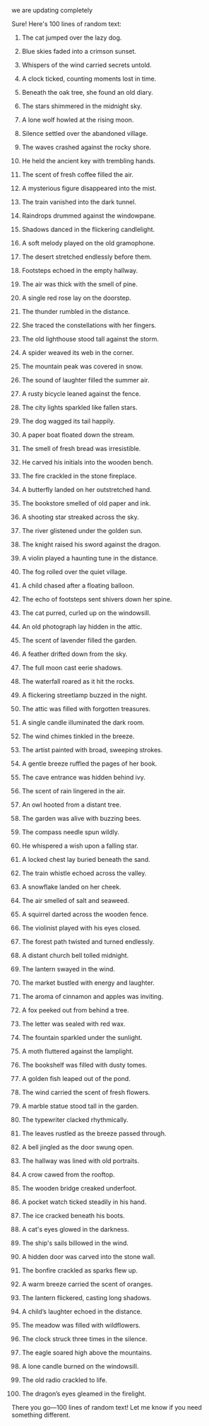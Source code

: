 we are updating completely

Sure! Here's 100 lines of random text:

1. The cat jumped over the lazy dog.


2. Blue skies faded into a crimson sunset.


3. Whispers of the wind carried secrets untold.


4. A clock ticked, counting moments lost in time.


5. Beneath the oak tree, she found an old diary.


6. The stars shimmered in the midnight sky.


7. A lone wolf howled at the rising moon.


8. Silence settled over the abandoned village.


9. The waves crashed against the rocky shore.


10. He held the ancient key with trembling hands.


11. The scent of fresh coffee filled the air.


12. A mysterious figure disappeared into the mist.


13. The train vanished into the dark tunnel.


14. Raindrops drummed against the windowpane.


15. Shadows danced in the flickering candlelight.


16. A soft melody played on the old gramophone.


17. The desert stretched endlessly before them.


18. Footsteps echoed in the empty hallway.


19. The air was thick with the smell of pine.


20. A single red rose lay on the doorstep.


21. The thunder rumbled in the distance.


22. She traced the constellations with her fingers.


23. The old lighthouse stood tall against the storm.


24. A spider weaved its web in the corner.


25. The mountain peak was covered in snow.


26. The sound of laughter filled the summer air.


27. A rusty bicycle leaned against the fence.


28. The city lights sparkled like fallen stars.


29. The dog wagged its tail happily.


30. A paper boat floated down the stream.


31. The smell of fresh bread was irresistible.


32. He carved his initials into the wooden bench.


33. The fire crackled in the stone fireplace.


34. A butterfly landed on her outstretched hand.


35. The bookstore smelled of old paper and ink.


36. A shooting star streaked across the sky.


37. The river glistened under the golden sun.


38. The knight raised his sword against the dragon.


39. A violin played a haunting tune in the distance.


40. The fog rolled over the quiet village.


41. A child chased after a floating balloon.


42. The echo of footsteps sent shivers down her spine.


43. The cat purred, curled up on the windowsill.


44. An old photograph lay hidden in the attic.


45. The scent of lavender filled the garden.


46. A feather drifted down from the sky.


47. The full moon cast eerie shadows.


48. The waterfall roared as it hit the rocks.


49. A flickering streetlamp buzzed in the night.


50. The attic was filled with forgotten treasures.


51. A single candle illuminated the dark room.


52. The wind chimes tinkled in the breeze.


53. The artist painted with broad, sweeping strokes.


54. A gentle breeze ruffled the pages of her book.


55. The cave entrance was hidden behind ivy.


56. The scent of rain lingered in the air.


57. An owl hooted from a distant tree.


58. The garden was alive with buzzing bees.


59. The compass needle spun wildly.


60. He whispered a wish upon a falling star.


61. A locked chest lay buried beneath the sand.


62. The train whistle echoed across the valley.


63. A snowflake landed on her cheek.


64. The air smelled of salt and seaweed.


65. A squirrel darted across the wooden fence.


66. The violinist played with his eyes closed.


67. The forest path twisted and turned endlessly.


68. A distant church bell tolled midnight.


69. The lantern swayed in the wind.


70. The market bustled with energy and laughter.


71. The aroma of cinnamon and apples was inviting.


72. A fox peeked out from behind a tree.


73. The letter was sealed with red wax.


74. The fountain sparkled under the sunlight.


75. A moth fluttered against the lamplight.


76. The bookshelf was filled with dusty tomes.


77. A golden fish leaped out of the pond.


78. The wind carried the scent of fresh flowers.


79. A marble statue stood tall in the garden.


80. The typewriter clacked rhythmically.


81. The leaves rustled as the breeze passed through.


82. A bell jingled as the door swung open.


83. The hallway was lined with old portraits.


84. A crow cawed from the rooftop.


85. The wooden bridge creaked underfoot.


86. A pocket watch ticked steadily in his hand.


87. The ice cracked beneath his boots.


88. A cat's eyes glowed in the darkness.


89. The ship's sails billowed in the wind.


90. A hidden door was carved into the stone wall.


91. The bonfire crackled as sparks flew up.


92. A warm breeze carried the scent of oranges.


93. The lantern flickered, casting long shadows.


94. A child’s laughter echoed in the distance.


95. The meadow was filled with wildflowers.


96. The clock struck three times in the silence.


97. The eagle soared high above the mountains.


98. A lone candle burned on the windowsill.


99. The old radio crackled to life.


100. The dragon’s eyes gleamed in the firelight.



There you go—100 lines of random text! Let me know if you need something different.

